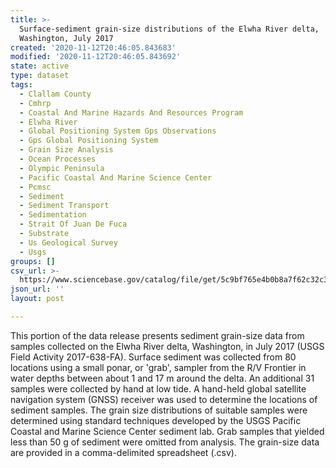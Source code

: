 ```yaml
---
title: >-
  Surface-sediment grain-size distributions of the Elwha River delta,
  Washington, July 2017
created: '2020-11-12T20:46:05.843683'
modified: '2020-11-12T20:46:05.843692'
state: active
type: dataset
tags:
  - Clallam County
  - Cmhrp
  - Coastal And Marine Hazards And Resources Program
  - Elwha River
  - Global Positioning System Gps Observations
  - Gps Global Positioning System
  - Grain Size Analysis
  - Ocean Processes
  - Olympic Peninsula
  - Pacific Coastal And Marine Science Center
  - Pcmsc
  - Sediment
  - Sediment Transport
  - Sedimentation
  - Strait Of Juan De Fuca
  - Substrate
  - Us Geological Survey
  - Usgs
groups: []
csv_url: >-
  https://www.sciencebase.gov/catalog/file/get/5c9bf765e4b0b8a7f62c32c3/?name=ew17_july_grainsize.csv
json_url: ''
layout: post

---
```

This portion of the data release presents sediment grain-size data from samples collected on the Elwha River delta, Washington, in July 2017 (USGS Field Activity 2017-638-FA). Surface sediment was collected from 80 locations using a small ponar, or 'grab', sampler from the R/V Frontier in water depths between about 1 and 17 m around the delta. An additional 31 samples were collected by hand at low tide. A hand-held global satellite navigation system (GNSS) receiver was used to determine the locations of sediment samples. The grain size distributions of suitable samples were determined using standard techniques developed by the USGS Pacific Coastal and Marine Science Center sediment lab. Grab samples that yielded less than 50 g of sediment were omitted from analysis. The grain-size data are provided in a comma-delimited spreadsheet (.csv).
